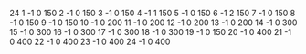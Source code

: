 ﻿24
1 -1 0 150
2 -1 0 150
3 -1 0 150
4 -1 1 150
5 -1 0 150
6 -1 2 150
7 -1 0 150
8 -1 0 150
9 -1 0 150
10 -1 0 200
11 -1 0 200
12 -1 0 200
13 -1 0 200
14 -1 0 300
15 -1 0 300
16 -1 0 300
17 -1 0 300
18 -1 0 300
19 -1 0 150
20 -1 0 400
21 -1 0 400
22 -1 0 400
23 -1 0 400
24 -1 0 400